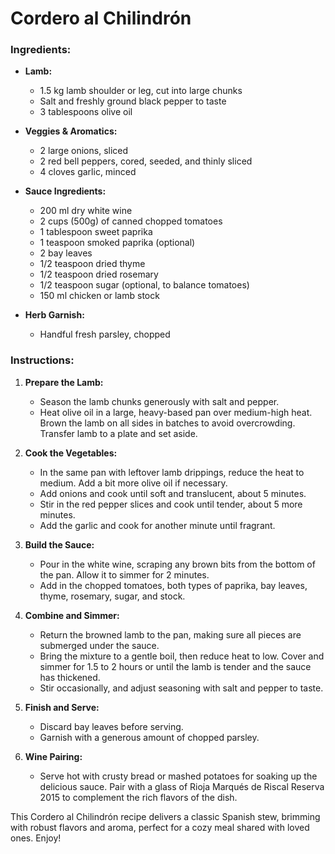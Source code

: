 # Cordero al Chilindrón

### Ingredients:

- **Lamb:**
  - 1.5 kg lamb shoulder or leg, cut into large chunks
  - Salt and freshly ground black pepper to taste
  - 3 tablespoons olive oil

- **Veggies & Aromatics:**
  - 2 large onions, sliced
  - 2 red bell peppers, cored, seeded, and thinly sliced
  - 4 cloves garlic, minced

- **Sauce Ingredients:**
  - 200 ml dry white wine
  - 2 cups (500g) of canned chopped tomatoes
  - 1 tablespoon sweet paprika
  - 1 teaspoon smoked paprika (optional)
  - 2 bay leaves
  - 1/2 teaspoon dried thyme
  - 1/2 teaspoon dried rosemary
  - 1/2 teaspoon sugar (optional, to balance tomatoes)
  - 150 ml chicken or lamb stock

- **Herb Garnish:**
  - Handful fresh parsley, chopped

### Instructions:

1. **Prepare the Lamb:**
   - Season the lamb chunks generously with salt and pepper.
   - Heat olive oil in a large, heavy-based pan over medium-high heat. Brown the lamb on all sides in batches to avoid overcrowding. Transfer lamb to a plate and set aside.

2. **Cook the Vegetables:**
   - In the same pan with leftover lamb drippings, reduce the heat to medium. Add a bit more olive oil if necessary.
   - Add onions and cook until soft and translucent, about 5 minutes.
   - Stir in the red pepper slices and cook until tender, about 5 more minutes.
   - Add the garlic and cook for another minute until fragrant.

3. **Build the Sauce:**
   - Pour in the white wine, scraping any brown bits from the bottom of the pan. Allow it to simmer for 2 minutes.
   - Add in the chopped tomatoes, both types of paprika, bay leaves, thyme, rosemary, sugar, and stock.

4. **Combine and Simmer:**
   - Return the browned lamb to the pan, making sure all pieces are submerged under the sauce.
   - Bring the mixture to a gentle boil, then reduce heat to low. Cover and simmer for 1.5 to 2 hours or until the lamb is tender and the sauce has thickened.
   - Stir occasionally, and adjust seasoning with salt and pepper to taste.

5. **Finish and Serve:**
   - Discard bay leaves before serving.
   - Garnish with a generous amount of chopped parsley.

6. **Wine Pairing:**
   - Serve hot with crusty bread or mashed potatoes for soaking up the delicious sauce. Pair with a glass of Rioja Marqués de Riscal Reserva 2015 to complement the rich flavors of the dish.

This Cordero al Chilindrón recipe delivers a classic Spanish stew, brimming with robust flavors and aroma, perfect for a cozy meal shared with loved ones. Enjoy!